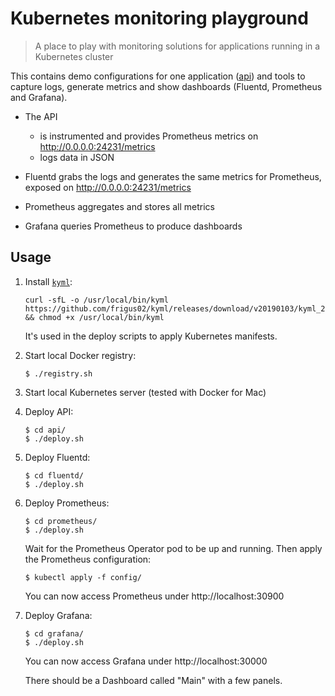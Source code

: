 # Kubernetes monitoring playground

> A place to play with monitoring solutions for applications running in a Kubernetes cluster

This contains demo configurations for one application ([api](./api)) and tools to capture logs, generate metrics and show dashboards (Fluentd, Prometheus and Grafana).

- The API

  - is instrumented and provides Prometheus metrics on http://0.0.0.0:24231/metrics
  - logs data in JSON

- Fluentd grabs the logs and generates the same metrics for Prometheus, exposed on http://0.0.0.0:24231/metrics

- Prometheus aggregates and stores all metrics

- Grafana queries Prometheus to produce dashboards

## Usage

1. Install [`kyml`](https://github.com/frigus02/kyml):

   ```console
   curl -sfL -o /usr/local/bin/kyml https://github.com/frigus02/kyml/releases/download/v20190103/kyml_20190103_darwin_amd64 && chmod +x /usr/local/bin/kyml
   ```

   It's used in the deploy scripts to apply Kubernetes manifests.

1. Start local Docker registry:

   ```console
   $ ./registry.sh
   ```

1. Start local Kubernetes server (tested with Docker for Mac)

1. Deploy API:

   ```console
   $ cd api/
   $ ./deploy.sh
   ```

1. Deploy Fluentd:

   ```console
   $ cd fluentd/
   $ ./deploy.sh
   ```

1. Deploy Prometheus:

   ```console
   $ cd prometheus/
   $ ./deploy.sh
   ```

   Wait for the Prometheus Operator pod to be up and running. Then apply the Prometheus configuration:

   ```console
   $ kubectl apply -f config/
   ```

   You can now access Prometheus under http://localhost:30900

1. Deploy Grafana:

   ```console
   $ cd grafana/
   $ ./deploy.sh
   ```

   You can now access Grafana under http://localhost:30000

   There should be a Dashboard called "Main" with a few panels.
